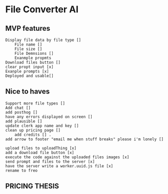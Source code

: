# File Converter AI 
## MVP features 
    Display file data by file type []
        File name []
        File size []
        File Demnsions []
        Exanmple propmts
    Download files button []
    clear propt input [x]
    Exanple prompts [x]
    Deployed and usable[]
    
    
## Nice to haves 
    Support more file types []
    Add chat []
    add posthog []
    have any errors displayed on screen [] 
    add plausible []
    update clerk app name and key []
    clean up pricing page []
        add credits [] . 
    add arrow to footer "email me when stuff breaks" please i'm lonely []

    upload files to uploadThing [x]
    add a download file button [x]  
    execute the code against the uploaded files images [x]  
    send prompt and files to the server [x]  
    have the server write a worker.uuid.js file [x]  
    rename to freo

## PRICING THESIS

